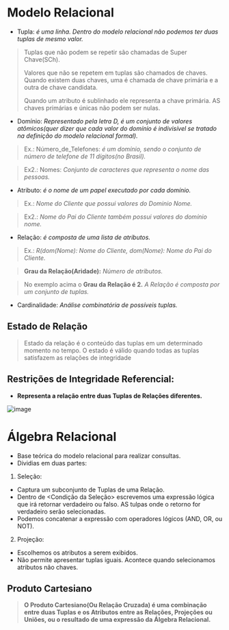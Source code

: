 # Modelo Relacional

- Tupla: *é uma linha. Dentro do modelo relacional não podemos ter duas tuplas de mesmo valor.*
> Tuplas que não podem se repetir são chamadas de Super Chave(SCh).
> 
> Valores que não se repetem em tuplas são chamados de chaves. Quando existem duas chaves, uma é chamada de chave primária e a outra de chave candidata.
> 
> Quando um atributo é sublinhado ele representa a chave primária. AS chaves primárias e únicas não podem ser nulas.
- Domínio: *Representado pela letra D, é um conjunto de valores atômicos(quer dizer que cada valor do domínio é indivisível se tratado na definição do modelo relacional formal).*
> Ex.: Número_de_Telefones: *é um domínio, sendo o conjunto de número de telefone de 11 dígitos(no Brasil).*

> Ex2.: Nomes: *Conjunto de caracteres que representa o nome das pessoas.*

- Atributo: *é o nome de um papel executado por cada domínio.*
> Ex.: *Nome do Cliente que possui valores do Dominio Nome.*

> Ex2.: *Nome do Pai do Cliente também possui valores do domínio nome.*

- Relação: *é composta de uma lista de atributos.*
> Ex.: *R(dom(Nome): Nome do Cliente, dom(Nome): Nome do Pai do Cliente.*

> **Grau da Relação(Aridade):** *Número de atributos.*

> No exemplo acima o **Grau da Relação é 2.**
*A Relação é composta por um conjunto de tuplas.*

- Cardinalidade: *Análise combinatória de possíveis tuplas.*

## Estado de Relação
> Estado da relação é o conteúdo das tuplas em um determinado momento no tempo. O estado é válido quando todas as tuplas satisfazem as relações de integridade

## Restrições de Integridade Referencial:

- **Representa a relação entre duas Tuplas de Relações diferentes.**

![image](https://user-images.githubusercontent.com/86432208/155182629-edfa281c-df44-4ee5-8c62-3daa4426a387.png)

# Álgebra Relacional

- Base teórica do modelo relacional para realizar consultas.
- Dividias em duas partes:
1. Seleção:
- Captura um subconjunto de Tuplas de uma Relação.
- Dentro de <Condição da Seleção> escrevemos uma expressão lógica que irá retornar verdadeiro ou falso. AS tulpas onde o retorno for verdadeiro serão selecionadas.
- Podemos concatenar a expressão com operadores lógicos (AND, OR, ou NOT).

2. Projeção: 
- Escolhemos os atributos a serem exibidos.
- Não permite apresentar tuplas iguais. Acontece quando selecionamos atributos não chaves.

## Produto Cartesiano

> **O Produto Cartesiano(Ou Relação Cruzada) é uma combinação entre duas Tuplas e os Atributos entre as Relações, Projeções ou Uniões, ou o resultado de uma expressão da Álgebra Relacional.**

